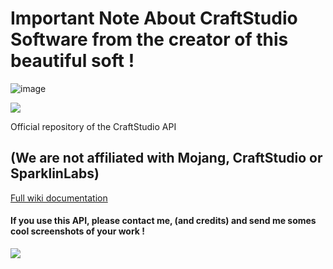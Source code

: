 # Important Note About CraftStudio Software from the creator of this beautiful soft ! 

![image](https://github.com/Leviathan-Studio/CraftStudioAPI/assets/7621593/57193dad-cd58-4b56-b7a3-02b9eff6957c)


![](/images/cs-api.png)

Official repository of the CraftStudio API

## (We are not affiliated with Mojang, CraftStudio or SparklinLabs)

[Full wiki documentation](https://github.com/Leviathan-Studio/CraftStudio-Converter-Forge-Test/wiki)

#### If you use this API, please contact me, (and credits) and send me somes cool screenshots of your work !

![](/images/demo.gif)
